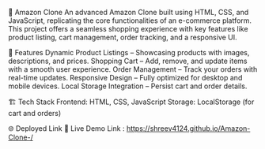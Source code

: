 🛒 Amazon Clone
An advanced Amazon Clone built using HTML, CSS, and JavaScript, replicating the core functionalities of an e-commerce platform. This project offers a seamless shopping experience with key features like product listing, cart management, order tracking, and a responsive UI.

🚀 Features
Dynamic Product Listings – Showcasing products with images, descriptions, and prices.
Shopping Cart – Add, remove, and update items with a smooth user experience.
Order Management – Track your orders with real-time updates.
Responsive Design – Fully optimized for desktop and mobile devices.
Local Storage Integration – Persist cart and order details.

🏗️ Tech Stack
Frontend: HTML, CSS, JavaScript
Storage: LocalStorage (for cart and orders)

🌐 Deployed Link
🔗 Live Demo Link : https://shreev4124.github.io/Amazon-Clone-/
